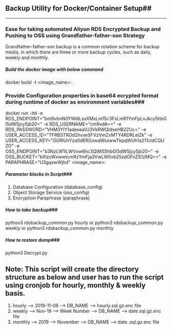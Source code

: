 ## Backup Utility for Docker/Container Setup##

------------
### Ease for taking automated Aliyun RDS Encrypted Backup and Pushing to OSS using Grandfather-father-son Strategy ###
Grandfather-father-son backup is a common rotation scheme for backup media, in which there are three or more backup cycles, such as daily, weekly and monthly.

##### Build the docker image with below command
docker build -t <image_name>:<version> .

### Provide Configuration properties in base64 ecrypted format during runtime of docker as environment variables###
docker run -itd  -e RDS_ENDPOINT="bm9vbnN0YWdlLssXMxLm15c3FsLmR1YmFpLnJkcy5hbGl5dW5jcy5jb20=" -e RDS_USERNAME="cm9vdA==" -e RDS_PASSWORD="VHM3YlY1adexeaVJ3VkRWQldxeHB2ZUc=" -e USER_ACCESS_ID="TFRBSTRGd2hvxeSFVzVmZxMTY4RDRLelZk" -e USER_ACCESS_KEY="OGRlUnYza0dERGxwaWsxwwTkpqWUh1a211cldCQUZO" -e OSS_ENDPOINT="b3NzLW1lLWVxw6hc3QtMS5hbGl5dW5jcy5jb20=" -e OSS_BUCKET="bXlzcWxwwtcmRzYmFja3VwLW5vb25zdGFnZS1zMQ==" -e PARAPHRASE="U3gqxwWjhd" <image_name>:<version>

##### Parameter blocks in Script###
1. Database Configuration (database_config)
1.  Object Storage Service (oss_config)
1.  Encryption Paraphrase (paraphrase)

##### How to take backup###
python3 rdsbackup_common.py hourly
or
python3 rdsbackup_common.py weekly
or
python3 rdsbackup_common.py monthly

##### How to restore dump###
python3 Decrypt.py


## Note: This script will create the directory structure as below and user has to run the script using cronjob for hourly, monthly & weekly basis.
1. hourly --> 2019-11-06 --> DB_NAME --> hourly.sql.gz.enc file
2. weekly --> Nov-19 --> Week Number --> DB_NAME --> date.sql.gz.enc file
3. monthly --> 2019 --> November --> DB_NAME --> date..sql.gz.enc file




